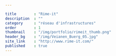 ```yaml
---

title        : "Rime-it"
description  : ""
category     : "réseau d'infrastructures"
order        : 1
thumbnail    : "/img/portfolio/rimeit_thumb.png"
header_bg    : "/img/Veianen_Buerg_05.jpg"
site_link    : "http://www.rime-it.com/"
published    : true
---
```

